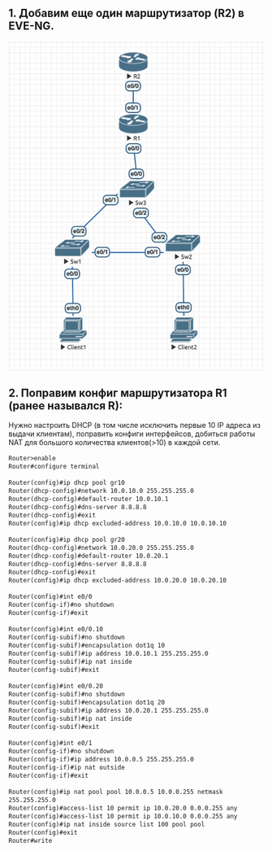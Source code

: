 ## 1. Добавим еще один маршрутизатор (R2) в EVE-NG.

![topology](imgs/1.png)

## 2. Поправим конфиг маршрутизатора R1 (ранее назывался R):

Нужно настроить DHCP  (в том числе исключить первые 10 IP адреса из выдачи клиентам), поправить конфиги интерфейсов, добиться работы NAT для большого количества клиентов(>10) в каждой сети.

 ```
Router>enable
Router#configure terminal

Router(config)#ip dhcp pool gr10
Router(dhcp-config)#network 10.0.10.0 255.255.255.0
Router(dhcp-config)#default-router 10.0.10.1
Router(dhcp-config)#dns-server 8.8.8.8
Router(dhcp-config)#exit
Router(config)#ip dhcp excluded-address 10.0.10.0 10.0.10.10

Router(config)#ip dhcp pool gr20                            
Router(dhcp-config)#network 10.0.20.0 255.255.255.0              
Router(dhcp-config)#default-router 10.0.20.1     
Router(dhcp-config)#dns-server 8.8.8.8       
Router(dhcp-config)#exit
Router(config)#ip dhcp excluded-address 10.0.20.0 10.0.20.10

Router(config)#int e0/0
Router(config-if)#no shutdown
Router(config-if)#exit

Router(config)#int e0/0.10           
Router(config-subif)#no shutdown
Router(config-subif)#encapsulation dot1q 10
Router(config-subif)#ip address 10.0.10.1 255.255.255.0
Router(config-subif)#ip nat inside
Router(config-subif)#exit

Router(config)#int e0/0.20
Router(config-subif)#no shutdown                       
Router(config-subif)#encapsulation dot1q 20            
Router(config-subif)#ip address 10.0.20.1 255.255.255.0
Router(config-subif)#ip nat inside
Router(config-subif)#exit

Router(config)#int e0/1
Router(config-if)#no shutdown
Router(config-if)#ip address 10.0.0.5 255.255.255.0 
Router(config-if)#ip nat outside
Router(config-if)#exit

Router(config)#ip nat pool pool 10.0.0.5 10.0.0.255 netmask 255.255.255.0
Router(config)#access-list 10 permit ip 10.0.20.0 0.0.0.255 any
Router(config)#access-list 10 permit ip 10.0.10.0 0.0.0.255 any
Router(config)#ip nat inside source list 100 pool pool
Router(config)#exit
Router#write
 ```
